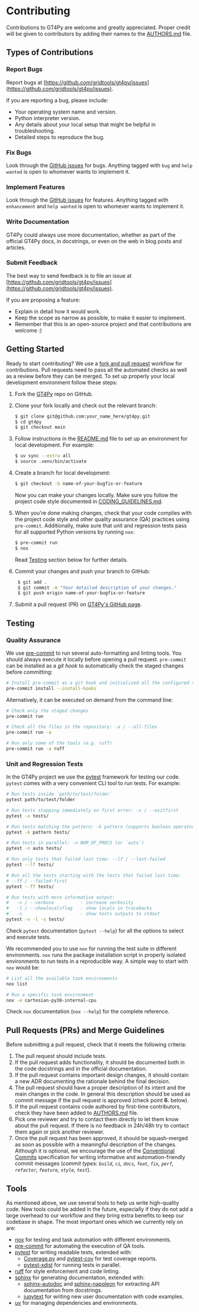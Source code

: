 # Contributing

Contributions to GT4Py are welcome and greatly appreciated. Proper credit will be given to contributors by adding their names to the [AUTHORS.md](AUTHORS.md) file.

## Types of Contributions

### Report Bugs

Report bugs at [https://github.com/gridtools/gt4py/issues](https://github.com/gridtools/gt4py/issues).

If you are reporting a bug, please include:

- Your operating system name and version.
- Python interpreter version.
- Any details about your local setup that might be helpful in troubleshooting.
- Detailed steps to reproduce the bug.

### Fix Bugs

Look through the [GitHub issues](https://github.com/gridtools/gt4py/issues) for bugs. Anything tagged with `bug` and `help wanted` is open to whomever wants to implement it.

### Implement Features

Look through the [GitHub issues](https://github.com/gridtools/gt4py/issues) for features. Anything tagged with `enhancement` and `help wanted` is open to whomever wants to implement it.

### Write Documentation

GT4Py could always use more documentation, whether as part of the official GT4Py docs, in docstrings, or even on the web in blog posts and articles.

### Submit Feedback

The best way to send feedback is to file an issue at [https://github.com/gridtools/gt4py/issues](https://github.com/gridtools/gt4py/issues).

If you are proposing a feature:

- Explain in detail how it would work.
- Keep the scope as narrow as possible, to make it easier to implement.
- Remember that this is an open-source project and that contributions
  are welcome :)

## Getting Started

Ready to start contributing? We use a [fork and pull request](https://www.atlassian.com/git/tutorials/comparing-workflows/forking-workflow) workflow for contributions. Pull requests need to pass all the automated checks as well as a review before they can be merged. To set up properly your local development environment follow these steps:

1. Fork the [GT4Py](https://github.com/gridtools/gt4py) repo on GitHub.

2. Clone your fork locally and check out the relevant branch:

   ```bash
   $ git clone git@github.com:your_name_here/gt4py.git
   $ cd gt4py
   $ git checkout main
   ```

3. Follow instructions in the [README.md](README.md) file to set up an environment for local development. For example:

   ```bash
   $ uv sync --extra all
   $ source .venv/bin/activate
   ```

4. Create a branch for local development:

   ```bash
   $ git checkout -b name-of-your-bugfix-or-feature
   ```

   Now you can make your changes locally. Make sure you follow the project code style documented in [CODING_GUIDELINES.md](CODING_GUIDELINES.md).

5. When you're done making changes, check that your code complies with the project code style and other quality assurance (QA) practices using `pre-commit`. Additionally, make sure that unit and regression tests pass for all supported Python versions by running `nox`:

   ```bash
   $ pre-commit run
   $ nox
   ```

   Read [Testing](#testing) section below for further details.

6. Commit your changes and push your branch to GitHub:

   ```bash
    $ git add .
    $ git commit -m "Your detailed description of your changes."
    $ git push origin name-of-your-bugfix-or-feature
   ```

7. Submit a pull request (PR) on [GT4Py's GitHub page](https://github.com/gridtools/gt4py).

## Testing

### Quality Assurance

We use [pre-commit](https://pre-commit.com/) to run several auto-formatting and linting tools. You should always execute it locally before opening a pull request. `pre-commit` can be installed as a _git hook_ to automatically check the staged changes before committing:

```bash
# Install pre-commit as a git hook and initialized all the configured tools
pre-commit install --install-hooks
```

Alternatively, it can be executed on demand from the command line:

```bash
# Check only the staged changes
pre-commit run

# Check all the files in the repository: -a / --all-files
pre-commit run -a

# Run only some of the tools (e.g. ruff)
pre-commit run -a ruff
```

### Unit and Regression Tests

In the GT4Py project we use the [pytest](https://pytest.org/) framework for testing our code. `pytest` comes with a very convenient CLI tool to run tests. For example:

```bash
# Run tests inside `path/to/test/folder`
pytest path/to/test/folder

# Run tests stopping immediately on first error: -x / --exitfirst
pytest -x tests/

# Run tests matching the pattern: -k pattern (supports boolean operators)
pytest -k pattern tests/

# Run tests in parallel: -n NUM_OF_PROCS (or `auto`)
pytest -n auto tests/

# Run only tests that failed last time: --lf / --last-failed
pytest --lf tests/

# Run all the tests starting with the tests that failed last time:
# --ff / --failed-first
pytest --ff tests/

# Run tests with more informative output:
#   -v / --verbose          - increase verbosity
#   -l / --showlocalsflag   - show locals in tracebacks
#   -s                      - show tests outputs to stdout
pytest -v -l -s tests/
```

Check `pytest` documentation (`pytest --help`) for all the options to select and execute tests.

We recommended you to use `nox` for running the test suite in different environments. `nox` runs the package installation script in properly isolated environments to run tests in a reproducible way. A simple way to start with `nox` would be:

```bash
# List all the available task environments
nox list

# Run a specific task environment
nox -e cartesian-py38-internal-cpu
```

Check `nox` documentation (`nox --help`) for the complete reference.

<!--
TODO: add test coverage instructions
Additionally, `nox` is configured to generate HTML test coverage reports in `tests/_reports/coverage_html/` at the end. -->

## Pull Requests (PRs) and Merge Guidelines

Before submitting a pull request, check that it meets the following criteria:

1. The pull request should include tests.
2. If the pull request adds functionality, it should be documented both in the code docstrings and in the official documentation.
3. If the pull request contains important design changes, it should contain a new ADR documenting the rationale behind the final decision.
4. The pull request should have a proper description of its intent and the main changes in the code. In general this description should be used as commit message if the pull request is approved (check point **6.** below).
5. If the pull request contains code authored by first-time contributors, check they have been added to [AUTHORS.md](AUTHORS.md) file.
6. Pick one reviewer and try to contact them directly to let them know about the pull request. If there is no feedback in 24h/48h try to contact them again or pick another reviewer.
7. Once the pull request has been approved, it should be squash-merged as soon as possible with a meaningful description of the changes. Although it is optional, we encourage the use of the [Conventional Commits][conventional-commits] specification for writing informative and automation-friendly commit messages (_commit types: `build`, `ci`, `docs`, `feat`, `fix`, `perf`, `refactor`, `feature`, `style`, `test`_).

## Tools

As mentioned above, we use several tools to help us write high-quality code. New tools could be added in the future, especially if they do not add a large overhead to our workflow and they bring extra benefits to keep our codebase in shape. The most important ones which we currently rely on are:

- [nox][nox] for testing and task automation with different environments.
- [pre-commit][pre-commit] for automating the execution of QA tools.
- [pytest][pytest] for writing readable tests, extended with:
  - [Coverage.py][coverage] and [pytest-cov][pytest-cov] for test coverage reports.
  - [pytest-xdist][pytest-xdist] for running tests in parallel.
- [ruff][ruff] for style enforcement and code linting.
- [sphinx][sphinx] for generating documentation, extended with:
  - [sphinx-autodoc][sphinx-autodoc] and [sphinx-napoleon][sphinx-napoleon] for extracting API documentation from docstrings.
  - [jupytext][jupytext] for writing new user documentation with code examples.
- [uv][uv] for managing dependencies and environments.

<!-- Reference links -->

[conventional-commits]: https://www.conventionalcommits.org/en/v1.0.0/#summary
[coverage]: https://coverage.readthedocs.io/
[jupytext]: https://jupytext.readthedocs.io/
[nox]: https://nox.thea.codes/en/stable/
[pre-commit]: https://pre-commit.com/
[pytest]: https://docs.pytest.org/
[pytest-cov]: https://pypi.org/project/pytest-cov/
[pytest-xdist]: https://pytest-xdist.readthedocs.io/en/latest/
[ruff]: https://astral.sh/ruff
[sphinx]: https://www.sphinx-doc.org
[sphinx-autodoc]: https://www.sphinx-doc.org/en/master/usage/extensions/autodoc.html
[sphinx-napoleon]: https://sphinxcontrib-napoleon.readthedocs.io/en/latest/index.html
[uv]: https://docs.astral.sh/uv/
